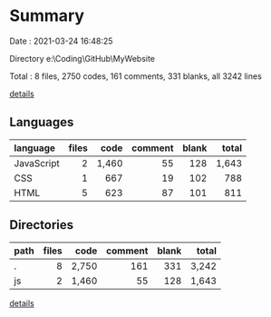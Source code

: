 # Summary

Date : 2021-03-24 16:48:25

Directory e:\Coding\GitHub\MyWebsite

Total : 8 files,  2750 codes, 161 comments, 331 blanks, all 3242 lines

[details](details.md)

## Languages
| language | files | code | comment | blank | total |
| :--- | ---: | ---: | ---: | ---: | ---: |
| JavaScript | 2 | 1,460 | 55 | 128 | 1,643 |
| CSS | 1 | 667 | 19 | 102 | 788 |
| HTML | 5 | 623 | 87 | 101 | 811 |

## Directories
| path | files | code | comment | blank | total |
| :--- | ---: | ---: | ---: | ---: | ---: |
| . | 8 | 2,750 | 161 | 331 | 3,242 |
| js | 2 | 1,460 | 55 | 128 | 1,643 |

[details](details.md)